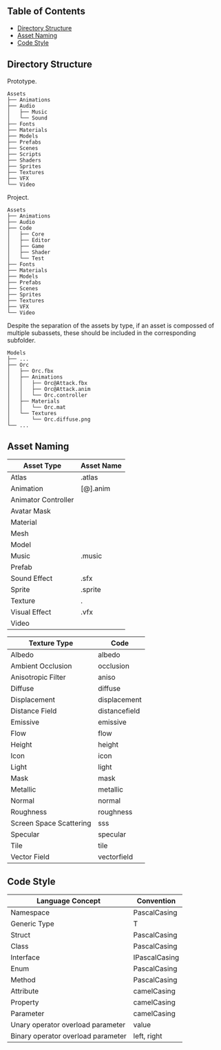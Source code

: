 ## Table of Contents

* [Directory Structure](#directory-structure)
* [Asset Naming](#asset-naming)
* [Code Style](#code-style)

## Directory Structure

Prototype.
```
Assets
├── Animations
├── Audio
│   ├── Music
│   └── Sound
├── Fonts
├── Materials
├── Models
├── Prefabs
├── Scenes
├── Scripts
├── Shaders
├── Sprites
├── Textures
├── VFX
└── Video
```

Project.
```
Assets
├── Animations
├── Audio
├── Code
│   ├── Core
│   ├── Editor
│   ├── Game
│   ├── Shader
│   └── Test
├── Fonts
├── Materials
├── Models
├── Prefabs
├── Scenes
├── Sprites
├── Textures
├── VFX
└── Video
```

Despite the separation of the assets by type, if an asset is compossed of multiple subassets, these should be included in the corresponding subfolder.
```
Models
├── ...
├── Orc
│   ├── Orc.fbx
│   ├── Animations
│   │   ├── Orc@Attack.fbx
│   │   ├── Orc@Attack.anim
│   │   └── Orc.controller
│   ├── Materials
│   │   └── Orc.mat
│   └── Textures
│       └── Orc.diffuse.png
└── ...
```

## Asset Naming

| Asset Type | Asset Name |
| - | - |
| Atlas | <Name>.atlas |
| Animation | [<ModelName>@]<Name>.anim |
| Animator Controller | <Name> |
| Avatar Mask | <Name> |
| Material | <Name> |
| Mesh | <Name> |
| Model | <Name> |
| Music | <Name>.music |
| Prefab | <Name> |
| Sound Effect | <Name>.sfx |
| Sprite | <Name>.sprite |
| Texture | <Name>.<TextureType> |
| Visual Effect | <Name>.vfx |
| Video | <Name> |

| Texture Type | Code |
| - | - |
| Albedo | albedo |
| Ambient Occlusion | occlusion |
| Anisotropic Filter | aniso |
| Diffuse | diffuse |
| Displacement | displacement |
| Distance Field | distancefield |
| Emissive | emissive |
| Flow | flow |
| Height | height |
| Icon | icon |
| Light | light |
| Mask | mask |
| Metallic | metallic |
| Normal | normal |
| Roughness | roughness |
| Screen Space Scattering | sss |
| Specular | specular |
| Tile | tile |
| Vector Field | vectorfield |

## Code Style

| Language Concept | Convention |
| - | - |
| Namespace | PascalCasing |
| Generic Type | T |
| Struct | PascalCasing |
| Class | PascalCasing |
| Interface | IPascalCasing |
| Enum | PascalCasing |
| Method | PascalCasing |
| Attribute | camelCasing |
| Property | camelCasing |
| Parameter | camelCasing |
| Unary operator overload parameter | value |
| Binary operator overload parameter | left, right |
